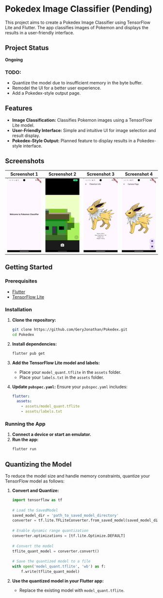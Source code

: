 
# Pokedex Image Classifier (Pending)

This project aims to create a Pokedex Image Classifier using TensorFlow Lite and Flutter. The app classifies images of Pokemon and displays the results in a user-friendly interface.

## Project Status

**Ongoing**

### TODO:
- Quantize the model due to insufficient memory in the byte buffer.
- Remodel the UI for a better user experience.
- Add a Pokedex-style output page.

## Features

- **Image Classification:** Classifies Pokemon images using a TensorFlow Lite model.
- **User-Friendly Interface:** Simple and intuitive UI for image selection and result display.
- **Pokedex-Style Output:** Planned feature to display results in a Pokedex-style interface.

## Screenshots

| Screenshot 1 | Screenshot 2 | Screenshot 3 | Screenshot 4 |
|------------|------------------|---------------------|----------------------|
| ![Screenshot 1](screenshots/1.png) | ![Screenshot 2](screenshots/2.png) | ![Screenshot 3](screenshots/3.png) | ![Screenshot 4](screenshots/4.png) |

## Getting Started

### Prerequisites

- [Flutter](https://flutter.dev/docs/get-started/install)
- [TensorFlow Lite](https://www.tensorflow.org/lite/guide)

### Installation

1. **Clone the repository:**
   ```sh
   git clone https://github.com/GeryJonathan/Pokedex.git
   cd Pokedex
   ```

2. **Install dependencies:**
   ```sh
   flutter pub get
   ```

3. **Add the TensorFlow Lite model and labels:**
   - Place your `model_quant.tflite` in the `assets` folder.
   - Place your `labels.txt` in the `assets` folder.

4. **Update `pubspec.yaml`:**
   Ensure your `pubspec.yaml` includes:
   ```yaml
   flutter:
     assets:
       - assets/model_quant.tflite
       - assets/labels.txt
   ```

### Running the App

1. **Connect a device or start an emulator.**
2. **Run the app:**
   ```sh
   flutter run
   ```

## Quantizing the Model

To reduce the model size and handle memory constraints, quantize your TensorFlow model as follows:

1. **Convert and Quantize:**
   ```python
   import tensorflow as tf

   # Load the SavedModel
   saved_model_dir = 'path_to_saved_model_directory'
   converter = tf.lite.TFLiteConverter.from_saved_model(saved_model_dir)

   # Enable dynamic range quantization
   converter.optimizations = [tf.lite.Optimize.DEFAULT]

   # Convert the model
   tflite_quant_model = converter.convert()

   # Save the quantized model to a file
   with open('model_quant.tflite', 'wb') as f:
       f.write(tflite_quant_model)
   ```

2. **Use the quantized model in your Flutter app:**
   - Replace the existing model with `model_quant.tflite`.


